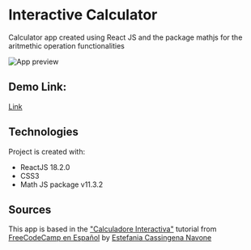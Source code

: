 # Interactive Calculator

Calculator app created using React JS and the package mathjs for the aritmethic operation functionalities

<img
  src="https://user-images.githubusercontent.com/96319139/200693715-a383d24a-de1d-4f10-82f4-4e9cf19da680.png"
  alt="App preview"
  style="display: inline-block; margin: 0 auto; max-width: 300px">


## Demo Link: 

[Link](https://zippy-llama-7947d2.netlify.app/)


## Technologies

Project is created with:
* ReactJS 18.2.0
* CSS3
* Math JS package v11.3.2


## Sources

This app is based  in the ["Calculadore Interactiva"](https://youtu.be/6Jfk8ic3KVk?t=13924) tutorial from [FreeCodeCamp en Español](https://www.youtube.com/c/freeCodeCampEspa%C3%B1ol) by [Estefania Cassingena Navone](https://twitter.com/EstefaniaCassN)
